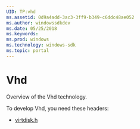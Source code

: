 ```yaml
---
UID: TP:vhd
ms.assetid: 0d9a4add-3ac3-3ff9-b349-c6ddc48ae052
ms.author: windowssdkdev
ms.date: 05/25/2018
ms.keywords: 
ms.prod: windows
ms.technology: windows-sdk
ms.topic: portal
---
```


# Vhd



Overview of the Vhd technology.

To develop Vhd, you need these headers:

 * [virtdisk.h](..\virtdisk\index.md)


